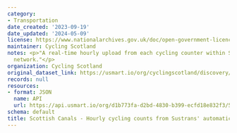 ```yaml
---
category:
- Transportation
date_created: '2023-09-19'
date_updated: '2024-05-09'
license: https://www.nationalarchives.gov.uk/doc/open-government-licence/version/3/
maintainer: Cycling Scotland
notes: <p>"A real-time hourly upload from each cycling counter within Scottish Canals
  network."</p>
organization: Cycling Scotland
original_dataset_link: https://usmart.io/org/cyclingscotland/discovery/discovery-view-detail/e345430e-9d19-4258-a992-af820b4d7ca7
records: null
resources:
- format: JSON
  name: API
  url: https://api.usmart.io/org/d1b773fa-d2bd-4830-b399-ecfd18e832f3/57327a41-7a43-4ca9-a4a2-5951a89c058c/1/urql
schema: default
title: Scottish Canals - Hourly cycling counts from Sustrans' automatic cycling counters
---
```

